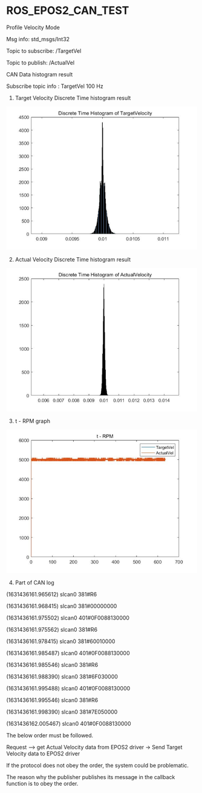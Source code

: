 # ROS_EPOS2_CAN_TEST
Profile Velocity Mode

Msg info: std_msgs/Int32

Topic to subscribe: /TargetVel

Topic to publish: /ActualVel

CAN Data histogram result

Subscribe topic info : TargetVel 100 Hz

1. Target Velocity Discrete Time histogram result
<img src="epos2_test/picture/histogram_TargetVel.jpg">

2. Actual Velocity Discrete Time histogram result
<img src="epos2_test/picture/histogram_ActualVel.jpg">

3. t - RPM graph
<img src="epos2_test/picture/t_RPM.jpg">

4. Part of CAN log

(1631436161.965612) slcan0 381#R6

(1631436161.968415) slcan0 381#00000000

(1631436161.975502) slcan0 401#0F0088130000

(1631436161.975562) slcan0 381#R6

(1631436161.978415) slcan0 381#60010000

(1631436161.985487) slcan0 401#0F0088130000

(1631436161.985546) slcan0 381#R6

(1631436161.988390) slcan0 381#6F030000

(1631436161.995488) slcan0 401#0F0088130000

(1631436161.995546) slcan0 381#R6

(1631436161.998390) slcan0 381#7E050000

(1631436162.005467) slcan0 401#0F0088130000

The below order must be followed.

Request --> get Actual Velocity data from EPOS2 driver -> Send Target Velocity data to EPOS2 driver

If the protocol does not obey the order, the system could be problematic.

The reason why the publisher publishes its message in the callback function is to obey the order.
